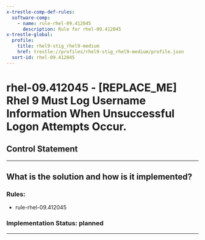 ```yaml
---
x-trestle-comp-def-rules:
  software-comp:
    - name: rule-rhel-09.412045
      description: Rule for rhel-09.412045
x-trestle-global:
  profile:
    title: rhel9-stig_rhel9-medium
    href: trestle://profiles/rhel9-stig_rhel9-medium/profile.json
  sort-id: rhel-09.412045
---
```


# rhel-09.412045 - \[REPLACE_ME\] Rhel 9 Must Log Username Information When Unsuccessful Logon Attempts Occur.

## Control Statement

______________________________________________________________________

## What is the solution and how is it implemented?

<!-- For implementation status enter one of: implemented, partial, planned, alternative, not-applicable -->

<!-- Note that the list of rules under ### Rules: is read-only and changes will not be captured after assembly to JSON -->

<!-- Add control implementation description here for control: rhel-09.412045 -->

### Rules:

  - rule-rhel-09.412045

### Implementation Status: planned

______________________________________________________________________
